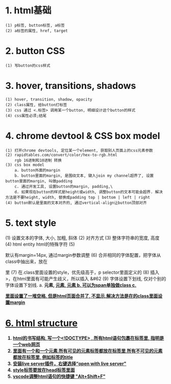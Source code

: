 # 1. html基础
    (1) p标签, button标签, a标签
    (2) a标签的属性, href, target
# 2. button CSS
    (1) 写button的css样式
# 3. hover, transitions, shadows
    (1) hover, transition, shadow, opacity
    (2) class属性, 给button打标签
    (3) css 通过 <.标签> 调用某一个button, 明细设计这个button的样式
    (4) css属性必须;结尾
# 4. chrome devtool & CSS box model
    (1) 打开chrome devtools, 定位某一个element, 获取别人页面上的css元素参数
    (2) rapidtables.com/convert/color/hex-to-rgb.html
        rgb 16进制和10进制 转换
    (3) css box model
        a. button外面的margin
        b. button里面的margin, 是围绕文本, 键入join my channel超界了, 设置button里面的margin, 叫做padding
        c. 通过开发工具, 设置button的margin, padding,\
        d. 如果现在button的样式是height或width, 调整button的文本可能会超界. 解决方法是不要height, width, 替换成padding top | bottom | left | right 
    (4) button默认是里面的文本对齐的, 通过vertical-align让button顶部对齐
# 5. text style
(1) 设置文本的字体, 大小, 加粗, 斜体
(2) 对齐方式
(3) 整体字符串的宽度, 高度
(4) html entity html的特殊字符
(5) <p>默认有margin=14px, 通过margin参数调整
(6) 合并相同的字体配置，把字体从class中抽出来，放在<p>里
(7) 在.class里面设置的style，优先级高于，p selector里面定义的
(8) 插入>，在html里面有可能产生歧义，所以插入 &#62
(9) 字体设置下划线, 仅对个别的字体设置下划线.
a. <strong>元素, <u>元素, <span>元素
b. 可以为span单独做class
c. <p>里面设置了一堆空格, 但是html页面合并了, 不显示.解决方法是在<span>的class里面设置margin
# 6. html structure
1. html的书写结构, 写一个<!DOCTYPE> , 所有html语句包裹在<html>标签里, 指明是一个web网页
2. 里面有一个<head>和一个<body>元素
   所有可见的元素标签都放在<body>标签里
   所有不可见的元素都放在<head>标签里, 例如标签的title
3. 安装live server插件，右键选择“open with live server"
4. style标签要放在head标签里面
5. vscode调整html语句的快捷键 "Alt+Shift+F"

 